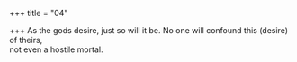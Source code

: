 +++
title = "04"

+++
As the gods desire, just so will it be. No one will confound this (desire) of  theirs,  
not even a hostile mortal.  